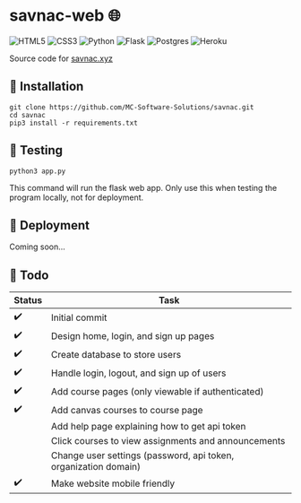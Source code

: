 # savnac-web :globe_with_meridians:
<img alt="HTML5" src="https://img.shields.io/badge/html5-%23E34F26.svg?style=for-the-badge&logo=html5&logoColor=white"/> <img alt="CSS3" src="https://img.shields.io/badge/css3-%231572B6.svg?style=for-the-badge&logo=css3&logoColor=white"/> <img alt="Python" src="https://img.shields.io/badge/python%20-%2314354C.svg?&style=for-the-badge&logo=python&logoColor=white"/> <img alt="Flask" src="https://img.shields.io/badge/flask-%23000.svg?style=for-the-badge&logo=flask&logoColor=white"/> <img alt="Postgres" src ="https://img.shields.io/badge/postgres-%23316192.svg?style=for-the-badge&logo=postgresql&logoColor=white"/> <img alt="Heroku" src="https://img.shields.io/badge/heroku-%23430098.svg?style=for-the-badge&logo=heroku&logoColor=white"/>

Source code for [savnac.xyz](http://www.savnac.xyz)

## :pushpin: Installation
```
git clone https://github.com/MC-Software-Solutions/savnac.git
cd savnac
pip3 install -r requirements.txt
```

## :pushpin: Testing
```
python3 app.py
```
This command will run the flask web app. Only use this when testing the program locally, not for deployment.

## :pushpin: Deployment
Coming soon...

## :pushpin: Todo
|Status|Task|
|----------|--------|
|:heavy_check_mark:|Initial commit|
|:heavy_check_mark:|Design home, login, and sign up pages|
|:heavy_check_mark:|Create database to store users|
|:heavy_check_mark:|Handle login, logout, and sign up of users|
|:heavy_check_mark:|Add course pages (only viewable if authenticated)|
|:heavy_check_mark:|Add canvas courses to course page|
||Add help page explaining how to get api token|
||Click courses to view assignments and announcements|
||Change user settings (password, api token, organization domain)|
|:heavy_check_mark:|Make website mobile friendly|

